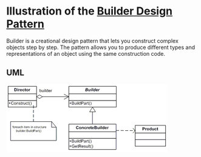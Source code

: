 # Illustration of the [Builder Design Pattern](https://refactoring.guru/design-patterns/builder)

Builder is a creational design pattern that lets you construct complex objects step by step. The pattern allows you to produce different types and representations of an object using the same construction code.

## UML

![Builder Design Pattern](builder.gif)
